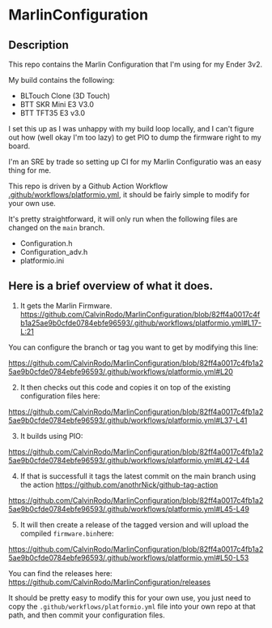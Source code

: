 # MarlinConfiguration

## Description

This repo contains the Marlin Configuration that I'm using for my Ender 3v2. 

My build contains the following: 

- BLTouch Clone (3D Touch)
- BTT SKR Mini E3 V3.0
- BTT TFT35 E3 v3.0

I set this up as I was unhappy with my build loop locally, and I can't figure out how (well okay I'm too lazy) to get PIO to dump the firmware right to my board. 

I'm an SRE by trade so setting up CI for my Marlin Configuratio was an easy thing for me. 

This repo is driven by a Github Action Workflow [.github/workflows/platformio.yml](https://github.com/CalvinRodo/MarlinConfiguration/blob/main/.github/workflows/platformio.yml), it should be fairly simple to modify for your own use. 

It's pretty straightforward, it will only run when the following files are changed on the `main` branch.

- Configuration.h
- Configuration_adv.h
- platformio.ini

## Here is a brief overview of what it does. 

1. It gets the Marlin Firmware.
https://github.com/CalvinRodo/MarlinConfiguration/blob/82ff4a0017c4fb1a25ae9b0cfde0784ebfe96593/.github/workflows/platformio.yml#L17-L:21

You can configure the branch or tag you want to get by modifying this line:

https://github.com/CalvinRodo/MarlinConfiguration/blob/82ff4a0017c4fb1a25ae9b0cfde0784ebfe96593/.github/workflows/platformio.yml#L20 

2. It then checks out this code and copies it on top of the existing configuration files here:

https://github.com/CalvinRodo/MarlinConfiguration/blob/82ff4a0017c4fb1a25ae9b0cfde0784ebfe96593/.github/workflows/platformio.yml#L37-L41

3. It builds using PIO: 

https://github.com/CalvinRodo/MarlinConfiguration/blob/82ff4a0017c4fb1a25ae9b0cfde0784ebfe96593/.github/workflows/platformio.yml#L42-L44

4. If that is successfull it tags the latest commit on the main branch using the action https://github.com/anothrNick/github-tag-action

https://github.com/CalvinRodo/MarlinConfiguration/blob/82ff4a0017c4fb1a25ae9b0cfde0784ebfe96593/.github/workflows/platformio.yml#L45-L49

5. It will then create a release of the tagged version and will upload the compiled `firmware.bin`here:

https://github.com/CalvinRodo/MarlinConfiguration/blob/82ff4a0017c4fb1a25ae9b0cfde0784ebfe96593/.github/workflows/platformio.yml#L50-L53

You can find the releases here: https://github.com/CalvinRodo/MarlinConfiguration/releases

It should be pretty easy to modify this for your own use, you just need to copy the `.github/workflows/platformio.yml` file into your own repo at that path, and then commit your configuration files. 
